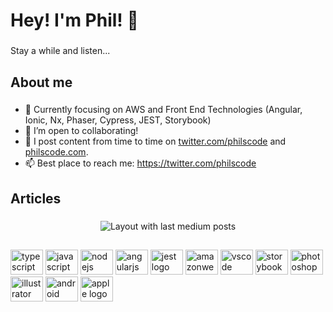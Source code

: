 <h1 align="left">Hey! I'm Phil! 👋</h1>

###

<p align="left">Stay a while and listen...</p>

###

<h2 align="left">About me</h2>

###

- 👀 Currently focusing on AWS and  Front End Technologies (Angular, Ionic, Nx, Phaser, Cypress, JEST, Storybook) 
- 💞️ I’m open to collaborating!
- 📝 I post content from time to time on <a href="https://www.twitter.com/philscode" target="_blank" rel="noopener noreferrer">twitter.com/philscode</a> and <a href="https://philscode.com" target="_blank" rel="noopener noreferrer">philscode.com</a>.
- 📫 Best place to reach me: https://twitter.com/philscode

###

<h2 align="left">Articles</h2>

###

<div align="center">
  <img src="https://github-read-medium-git-main.pahlevikun.vercel.app/latest?limit=4&username=philscode&theme=city_lights" alt="Layout with last medium posts"  />
</div>

###

<h2 align="left"></h2>

###

<div align="left">
  <img src="https://cdn.jsdelivr.net/gh/devicons/devicon/icons/typescript/typescript-original.svg" height="40" width="52" alt="typescript logo"  />
  <img src="https://cdn.jsdelivr.net/gh/devicons/devicon/icons/javascript/javascript-original.svg" height="40" width="52" alt="javascript logo"  />
  <img src="https://cdn.jsdelivr.net/gh/devicons/devicon/icons/nodejs/nodejs-original.svg" height="40" width="52" alt="nodejs logo"  />
  <img src="https://cdn.jsdelivr.net/gh/devicons/devicon/icons/angularjs/angularjs-original.svg" height="40" width="52" alt="angularjs logo"  />
  <img src="https://cdn.jsdelivr.net/gh/devicons/devicon/icons/jest/jest-plain.svg" height="40" width="52" alt="jest logo"  />
  <img src="https://cdn.jsdelivr.net/gh/devicons/devicon/icons/amazonwebservices/amazonwebservices-original.svg" height="40" width="52" alt="amazonwebservices logo"  />
  <img src="https://cdn.jsdelivr.net/gh/devicons/devicon/icons/vscode/vscode-original.svg" height="40" width="52" alt="vscode logo"  />
  <img src="https://cdn.jsdelivr.net/gh/devicons/devicon/icons/storybook/storybook-original.svg" height="40" width="52" alt="storybook logo"  />
  <img src="https://cdn.jsdelivr.net/gh/devicons/devicon/icons/photoshop/photoshop-plain.svg" height="40" width="52" alt="photoshop logo"  />
  <img src="https://cdn.jsdelivr.net/gh/devicons/devicon/icons/illustrator/illustrator-plain.svg" height="40" width="52" alt="illustrator logo"  />
  <img src="https://cdn.jsdelivr.net/gh/devicons/devicon/icons/android/android-original.svg" height="40" width="52" alt="android logo"  />
  <img src="https://cdn.jsdelivr.net/gh/devicons/devicon/icons/apple/apple-original.svg" height="40" width="52" alt="apple logo"  />
</div>
